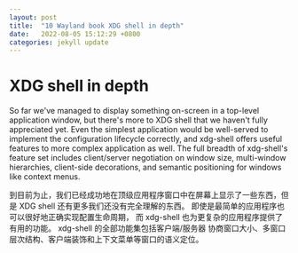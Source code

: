 ```yaml
---
layout: post
title:  "10 Wayland book XDG shell in depth"
date:   2022-08-05 15:12:29 +0800
categories: jekyll update
---
```

# XDG shell in depth

So far we've managed to display something on-screen in a top-level application
window, but there's more to XDG shell that we haven't fully appreciated yet.
Even the simplest application would be well-served to implement the
configuration lifecycle correctly, and xdg-shell offers useful features to more
complex application as well. The full breadth of xdg-shell's feature set
includes client/server negotiation on window size, multi-window hierarchies,
client-side decorations, and semantic positioning for windows like context
menus.

到目前为止，我们已经成功地在顶级应用程序窗口中在屏幕上显示了一些东西，但是 XDG shell
还有更多我们还没有完全理解的东西。 即使是最简单的应用程序也可以很好地正确实现配置生命周期，
而 xdg-shell 也为更复杂的应用程序提供了有用的功能。 xdg-shell 的全部功能集包括客户端/服务器
协商窗口大小、多窗口层次结构、客户端装饰和上下文菜单等窗口的语义定位。
